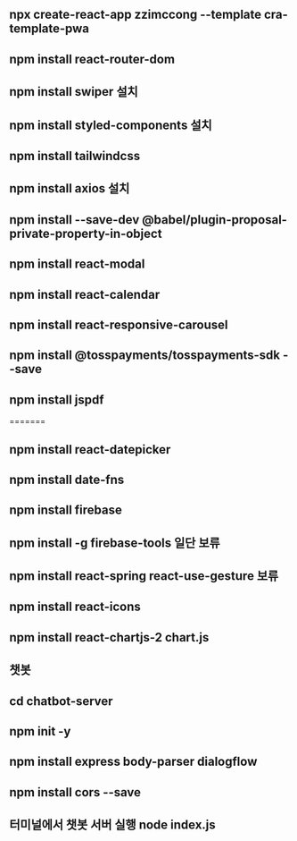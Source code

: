 ## npx create-react-app zzimccong --template cra-template-pwa

## npm install react-router-dom

## npm install swiper 설치

## npm install styled-components 설치

## npm install tailwindcss

## npm install axios 설치

## npm install --save-dev @babel/plugin-proposal-private-property-in-object

## npm install react-modal

## npm install react-calendar

## npm install react-responsive-carousel

## npm install @tosspayments/tosspayments-sdk --save

## npm install jspdf


=======
## npm install react-datepicker
 
## npm install date-fns

## npm install firebase 

## npm install -g firebase-tools 일단 보류

## npm install react-spring react-use-gesture 보류

## npm install react-icons

## npm install react-chartjs-2 chart.js

## 챗봇

## cd chatbot-server

## npm init -y

## npm install express body-parser dialogflow

## npm install cors --save

## 터미널에서 챗봇 서버 실행 node index.js